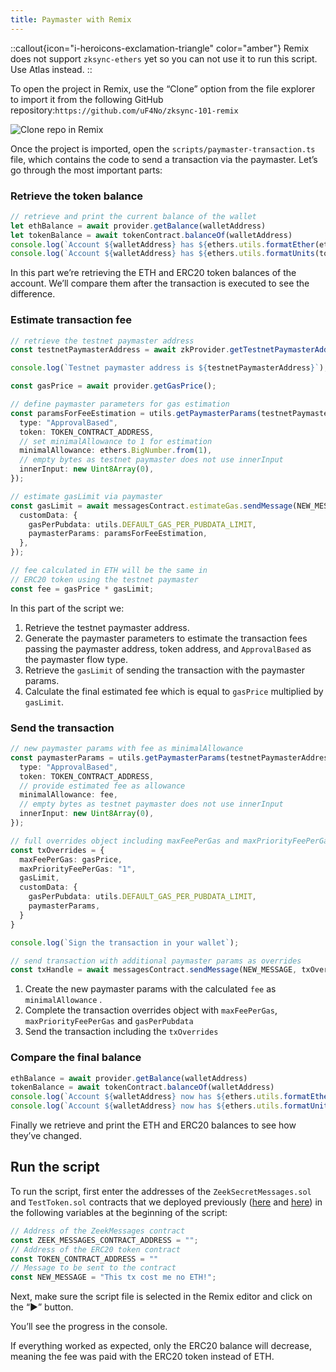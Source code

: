 ```yaml
---
title: Paymaster with Remix
---
```


::callout{icon="i-heroicons-exclamation-triangle" color="amber"}
Remix does not support `zksync-ethers` yet so you can not use it to run this script. Use Atlas instead.
::

To open the project in Remix, use the “Clone” option from the file explorer to import it from the following GitHub
repository:`https://github.com/uF4No/zksync-101-remix`

![Clone repo in Remix](/images/remix-plugin-clone-repo.gif)

Once the project is imported, open the `scripts/paymaster-transaction.ts` file, which contains the code to send a
transaction via the paymaster. Let’s go through the most important parts:

### Retrieve the token balance

```typescript
// retrieve and print the current balance of the wallet
let ethBalance = await provider.getBalance(walletAddress)
let tokenBalance = await tokenContract.balanceOf(walletAddress)
console.log(`Account ${walletAddress} has ${ethers.utils.formatEther(ethBalance)} ETH`);
console.log(`Account ${walletAddress} has ${ethers.utils.formatUnits(tokenBalance, 18)} tokens`);
```

In this part we’re retrieving the ETH and ERC20 token balances of the account. We’ll compare them after the transaction
is executed to see the difference.

### Estimate transaction fee

```typescript
// retrieve the testnet paymaster address
const testnetPaymasterAddress = await zkProvider.getTestnetPaymasterAddress();

console.log(`Testnet paymaster address is ${testnetPaymasterAddress}`);

const gasPrice = await provider.getGasPrice();

// define paymaster parameters for gas estimation
const paramsForFeeEstimation = utils.getPaymasterParams(testnetPaymasterAddress, {
  type: "ApprovalBased",
  token: TOKEN_CONTRACT_ADDRESS,
  // set minimalAllowance to 1 for estimation
  minimalAllowance: ethers.BigNumber.from(1),
  // empty bytes as testnet paymaster does not use innerInput
  innerInput: new Uint8Array(0),
});

// estimate gasLimit via paymaster
const gasLimit = await messagesContract.estimateGas.sendMessage(NEW_MESSAGE, {
  customData: {
    gasPerPubdata: utils.DEFAULT_GAS_PER_PUBDATA_LIMIT,
    paymasterParams: paramsForFeeEstimation,
  },
});

// fee calculated in ETH will be the same in
// ERC20 token using the testnet paymaster
const fee = gasPrice * gasLimit;
```

In this part of the script we:

1. Retrieve the testnet paymaster address.
2. Generate the paymaster parameters to estimate the transaction fees passing the paymaster address, token address, and
   `ApprovalBased` as the paymaster flow type.
3. Retrieve the `gasLimit` of sending the transaction with the paymaster params.
4. Calculate the final estimated fee which is equal to `gasPrice` multiplied by `gasLimit`.

### Send the transaction

```typescript
// new paymaster params with fee as minimalAllowance
const paymasterParams = utils.getPaymasterParams(testnetPaymasterAddress, {
  type: "ApprovalBased",
  token: TOKEN_CONTRACT_ADDRESS,
  // provide estimated fee as allowance
  minimalAllowance: fee,
  // empty bytes as testnet paymaster does not use innerInput
  innerInput: new Uint8Array(0),
});

// full overrides object including maxFeePerGas and maxPriorityFeePerGas
const txOverrides = {
  maxFeePerGas: gasPrice,
  maxPriorityFeePerGas: "1",
  gasLimit,
  customData: {
    gasPerPubdata: utils.DEFAULT_GAS_PER_PUBDATA_LIMIT,
    paymasterParams,
  }
}

console.log(`Sign the transaction in your wallet`);

// send transaction with additional paymaster params as overrides
const txHandle = await messagesContract.sendMessage(NEW_MESSAGE, txOverrides);
```

1. Create the new paymaster params with the calculated `fee` as `minimalAllowance` .
2. Complete the transaction overrides object with `maxFeePerGas`, `maxPriorityFeePerGas` and `gasPerPubdata`
3. Send the transaction including the `txOverrides`

### Compare the final balance

```typescript
ethBalance = await provider.getBalance(walletAddress)
tokenBalance = await tokenContract.balanceOf(walletAddress)
console.log(`Account ${walletAddress} now has ${ethers.utils.formatEther(ethBalance)} ETH`);
console.log(`Account ${walletAddress} now has ${ethers.utils.formatUnits(tokenBalance, 18)} tokens`);
```

Finally we retrieve and print the ETH and ERC20 balances to see how they’ve changed.

## Run the script

To run the script, first enter the addresses of the `ZeekSecretMessages.sol` and `TestToken.sol` contracts that we
deployed previously ([here](/build/zksync-101/quickstart) and
[here](/build/zksync-101/erc20-token)) in the following variables at the beginning of
the script:

```typescript
// Address of the ZeekMessages contract
const ZEEK_MESSAGES_CONTRACT_ADDRESS = "";
// Address of the ERC20 token contract
const TOKEN_CONTRACT_ADDRESS = ""
// Message to be sent to the contract
const NEW_MESSAGE = "This tx cost me no ETH!";
```

Next, make sure the script file is selected in the Remix editor and click on the “▶️” button.

<!-- TODO: @uF4No add Remix image to showcase how to run scripts -->

You’ll see the progress in the console.

If everything worked as expected, only the ERC20 balance will decrease, meaning the fee was paid with the ERC20 token
instead of ETH.
